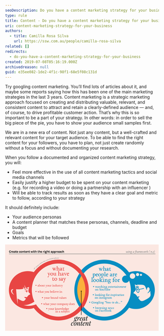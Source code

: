 ```yaml
---
seoDescription: Do you have a content marketing strategy for your business? Create and distribute valuable content to attract and retain a clearly-defined audience and drive profitable customer action.
type: rule
title: Content - Do you have a content marketing strategy for your business?
uri: content-marketing-strategy-for-your-business
authors:
  - title: Camilla Rosa Silva
    url: https://ssw.com.au/people/camilla-rosa-silva
related: []
redirects:
  - do-you-have-a-content-marketing-strategy-for-your-business
created: 2019-07-08T05:16:19.000Z
archivedreason: null
guid: e35ee082-1de2-4f1c-98f1-68e5f08c131d
---
```


Try googling content marketing. You’ll find lots of articles about it, and maybe some reports saying how this has been one of the main marketing strategies in the last 3 years. Content marketing is a strategic marketing approach focused on creating and distributing valuable, relevant, and consistent content to attract and retain a clearly-defined audience — and, of course, to drive profitable customer action. That’s why this is so important to be a part of your strategy. In other words: in order to sell the big piece of the pie, you have to show your audience small samples first.

<!--endintro-->

We are in a new era of content. Not just any content, but a well-crafted and relevant content for your target audience. To be able to find the right content for your followers, you have to plan, not just create randomly without a focus and without documenting your research.

When you follow a documented and organized content marketing strategy, you will:

- Feel more effective in the use of all content marketing tactics and social media channels
- Easily justify a higher budget to be spent on your content marketing (e.g. for recording a video or doing a partnership with an influencer )
- Will be able to track results as soon as they have a clear goal and metric to follow, according to your strategy

It should definitely include:

- Your audience personas
- A content planner that matches these personas, channels, deadline and budget
- Goals
- Metrics that will be followed

![Figure: Marketing Content is valuable with the right approach! - Image source:        Joe Lesina](contentmkt.png)
